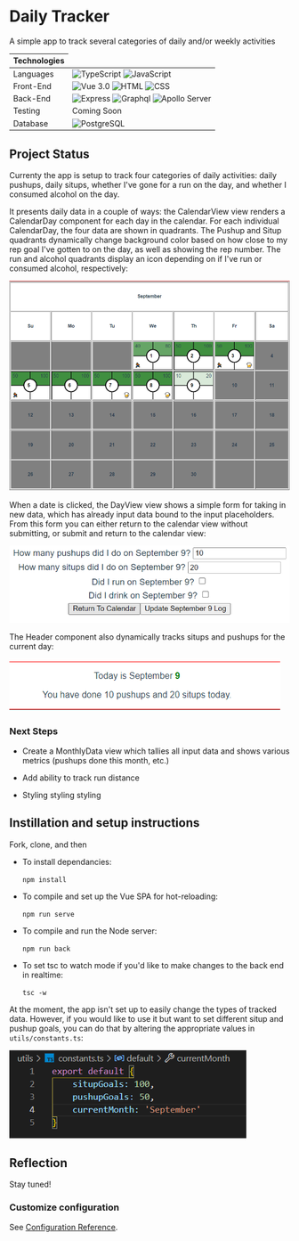 # Daily Tracker

A simple app to track several categories of daily and/or weekly activities
<table align="center">
  <thead>
    <tr>
      <th rowspan="2">Technologies</th>
    </tr>
  </thead>
  <tbody>
    <tr>
      <td>Languages</td>
      <td>
        <img alt="TypeScript" src="https://img.shields.io/badge/-TypeScript-000?&logo=typescript" />
        <img alt="JavaScript" src="https://img.shields.io/badge/-JavaScript-000?&logo=javascript" />
      </td>
    </tr>
    <tr>
      <td>Front-End</td>
      <td>
        <img alt="Vue 3.0" src="https://img.shields.io/badge/-Vue-000?logo=vue.js" />
        <img alt="HTML" src="https://img.shields.io/badge/-HTML-000?logo=html5" />
        <img alt="CSS" src="https://img.shields.io/badge/-CSS-000?logo=css3" />
      </td>
    </tr>
    <tr>
      <td>Back-End</td>
      <td>
        <img alt="Express" src="https://img.shields.io/badge/-Express-000?logo=express" />
         <img alt="Graphql" src="https://img.shields.io/badge/-GraphQL-000?logo=graphql" />
        <img alt="Apollo Server" src="https://img.shields.io/badge/-Apollo%20Server-000?logo=apollo-graphql" />
      </td>
    </tr>
    <tr>
      <td>Testing</td>
      <td>
        Coming Soon
      </td>
    </tr>
    <tr>
      <td>Database</td>
      <td>
        <img alt="PostgreSQL" src="https://img.shields.io/badge/-PostgreSQL-000?logo=postgresql" />
      </td>
    </tr>
  </tbody>
</table>

## Project Status

Currenty the app is setup to track four categories of daily activities: daily pushups, daily situps, whether I've gone for a run on the day, and whether I consumed alcohol on the day.

It presents daily data in a couple of ways: the CalendarView view renders a CalendarDay component for each day in the calendar. For each individual CalendarDay, the four data are shown in quadrants. The Pushup and Situp quadrants dynamically change background color based on how close to my rep goal I've gotten to on the day, as well as showing the rep number. The run and alcohol quadrants display an icon depending on if I've run or consumed alcohol, respectively:

![CalendarView Image](assets/CalendarView.png)

When a date is clicked, the DayView view shows a simple form for taking in new data, which has already input data bound to the input placeholders. From this form you can either return to the calendar view without submitting, or submit and return to the calendar view:

![DayView Image](assets/DayView.png)

The Header component also dynamically tracks situps and pushups for the current day:

![Header Image](assets/Header.png)

### Next Steps

- Create a MonthlyData view which tallies all input data and shows various metrics (pushups done this month, etc.)

- Add ability to track run distance

- Styling styling styling

## Instillation and setup instructions
Fork, clone, and then

- To install dependancies:

    `npm install`

- To compile and set up the Vue SPA for hot-reloading:

    `npm run serve`


- To compile and run the Node server:

    `npm run back`

- To set tsc to watch mode if you'd like to make changes to the back end in realtime:

    `tsc -w`


At the moment, the app isn't set up to easily change the types of tracked data. However, if you would like to use it but want to set different situp and pushup goals, you can do that by altering the appropriate values in `utils/constants.ts`:

 ![Constants Image](assets/Constants.png)

## Reflection

Stay tuned!

### Customize configuration
See [Configuration Reference](https://cli.vuejs.org/config/).


